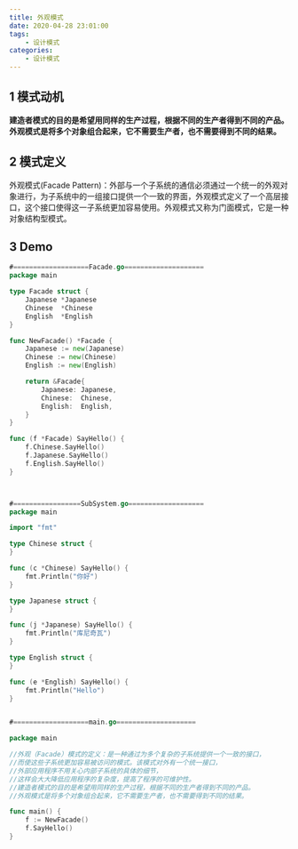 ```yaml
---
title: 外观模式
date: 2020-04-28 23:01:00
tags:
    - 设计模式
categories:
    - 设计模式
---
```


## 1 模式动机

**建造者模式的目的是希望用同样的生产过程，根据不同的生产者得到不同的产品。**
**外观模式是将多个对象组合起来，它不需要生产者，也不需要得到不同的结果。**


## 2 模式定义

外观模式(Facade Pattern)：外部与一个子系统的通信必须通过一个统一的外观对象进行，为子系统中的一组接口提供一个一致的界面，外观模式定义了一个高层接口，这个接口使得这一子系统更加容易使用。外观模式又称为门面模式，它是一种对象结构型模式。



## 3 Demo

```go
#===================Facade.go====================
package main

type Facade struct {
	Japanese *Japanese
	Chinese  *Chinese
	English  *English
}

func NewFacade() *Facade {
	Japanese := new(Japanese)
	Chinese := new(Chinese)
	English := new(English)

	return &Facade{
		Japanese: Japanese,
		Chinese:  Chinese,
		English:  English,
	}
}

func (f *Facade) SayHello() {
	f.Chinese.SayHello()
	f.Japanese.SayHello()
	f.English.SayHello()
}



#=================SubSystem.go===================
package main

import "fmt"

type Chinese struct {
}

func (c *Chinese) SayHello() {
	fmt.Println("你好")
}

type Japanese struct {
}

func (j *Japanese) SayHello() {
	fmt.Println("库尼奇瓦")
}

type English struct {
}

func (e *English) SayHello() {
	fmt.Println("Hello")
}


#===================main.go====================

package main

//外观（Facade）模式的定义：是一种通过为多个复杂的子系统提供一个一致的接口，
//而使这些子系统更加容易被访问的模式。该模式对外有一个统一接口，
//外部应用程序不用关心内部子系统的具体的细节，
//这样会大大降低应用程序的复杂度，提高了程序的可维护性。
//建造者模式的目的是希望用同样的生产过程，根据不同的生产者得到不同的产品。
//外观模式是将多个对象组合起来，它不需要生产者，也不需要得到不同的结果。

func main() {
	f := NewFacade()
	f.SayHello()
}


```